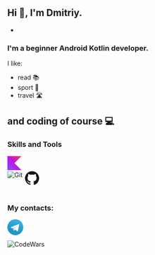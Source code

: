 ## Hi 👋, I'm Dmitriy.
-
### I'm a beginner Android Kotlin developer.

I like:
- read 📚
- sport 🏃
- travel 🛣️

and coding of course 💻
---
### Skills and Tools

<img align="left" alt="Kotlin" width="32px" src="https://raw.githubusercontent.com/github/explore/4479d2a2c854198cb00160f8593519c14dc3b905/topics/kotlin/kotlin.png" />

<br />
<br />

<img align="left" alt="Git" width="40px" src="https://user-images.githubusercontent.com/96663113/200529653-77a90a34-60d8-46dc-a1b5-778f0558c3de.png" />

<img align="left" alt="GitHub" width="32px" src="https://raw.githubusercontent.com/github/explore/78df643247d429f6cc873026c0622819ad797942/topics/github/github.png" />

<br />
<br />
<br />

### My contacts:

[<img align="left" alt="Telegram" width="36px" src="https://raw.githubusercontent.com/github/explore/80688e429a7d4ef2fca1e82350fe8e3517d3494d/topics/telegram/telegram.png" />](https://t.me/DAShevy)

<br />
<br />

[<img align="left" alt="CodeWars" width="300px" src="https://www.codewars.com/users/Shevy-D/badges/large" />](https://www.codewars.com/users/Shevy-D)

<!-- Here are some ideas to get you started:

- 🔭 I’m currently working on ...
- 🌱 I’m currently learning android development (Kotlin).
- 👯 I’m looking to collaborate on ...
- 🤔 I’m looking for help with ...
- 💬 Ask me about ...
- 📫 How to reach me: ...
- 😄 Pronouns: ...
- ⚡ Fun fact: ...
-->
